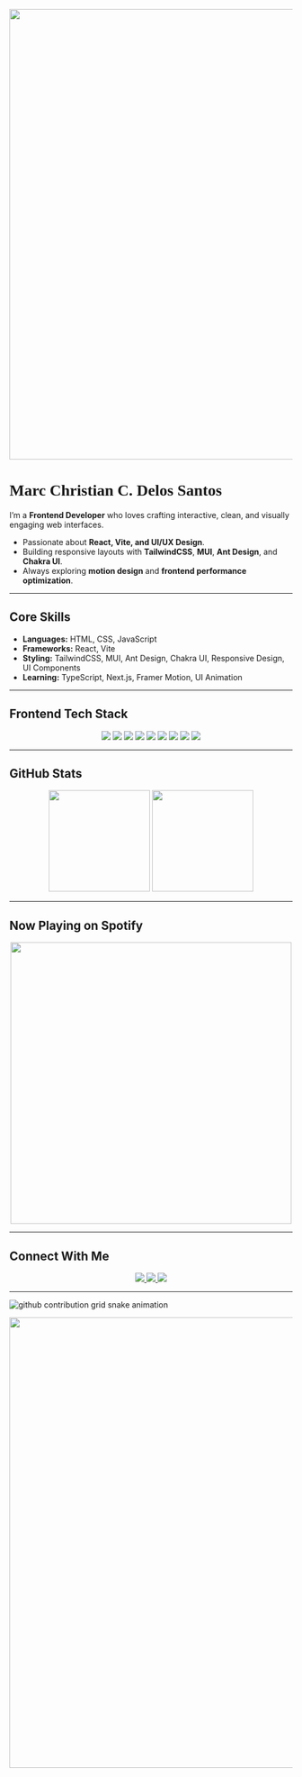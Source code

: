 <p align="center">
  <img src="https://i.pinimg.com/originals/1c/4a/45/1c4a4596912277e7b3b209f1ccf49927.gif" width="800"/>
</p>

# <span style="font-family: 'Press Start 2P', cursive;">Marc Christian C. Delos Santos</span>  

I’m a **Frontend Developer** who loves crafting interactive, clean, and visually engaging web interfaces.  

- Passionate about **React, Vite, and UI/UX Design**.  
- Building responsive layouts with **TailwindCSS**, **MUI**, **Ant Design**, and **Chakra UI**.  
- Always exploring **motion design** and **frontend performance optimization**.

---

## Core Skills

- **Languages:** HTML, CSS, JavaScript  
- **Frameworks:** React, Vite  
- **Styling:** TailwindCSS, MUI, Ant Design, Chakra UI, Responsive Design, UI Components  
- **Learning:** TypeScript, Next.js, Framer Motion, UI Animation  

---

## Frontend Tech Stack

<p align="center"> 
  <img src="https://img.shields.io/badge/HTML5-E34F26?style=for-the-badge&logo=html5&logoColor=white"/> 
  <img src="https://img.shields.io/badge/CSS3-1572B6?style=for-the-badge&logo=css3&logoColor=white"/> 
  <img src="https://img.shields.io/badge/JavaScript-F7DF1E?style=for-the-badge&logo=javascript&logoColor=black"/> 
  <img src="https://img.shields.io/badge/React-61DAFB?style=for-the-badge&logo=react&logoColor=black"/> 
  <img src="https://img.shields.io/badge/TailwindCSS-06B6D4?style=for-the-badge&logo=tailwindcss&logoColor=white"/> 
  <img src="https://img.shields.io/badge/MUI-007FFF?style=for-the-badge&logo=mui&logoColor=white"/> 
  <img src="https://img.shields.io/badge/Ant%20Design-0170FE?style=for-the-badge&logo=antdesign&logoColor=white"/> 
  <img src="https://img.shields.io/badge/Chakra%20UI-319795?style=for-the-badge&logo=chakraui&logoColor=white"/> 
  <img src="https://img.shields.io/badge/Vite-646CFF?style=for-the-badge&logo=vite&logoColor=white"/> 
</p>

---

## GitHub Stats

<p align="center">  
  <img height="180em" src="https://github-readme-stats.vercel.app/api?username=mowreee&show_icons=true&theme=tokyonight" />  
  <img height="180em" src="https://github-readme-streak-stats.herokuapp.com/?user=mowreee&theme=tokyonight" />  
</p>

---

## Now Playing on Spotify

<p align="center"> 
  <img src="https://spotify-recently-played-readme.vercel.app/api?user=31m2exjv3uwdl6dl2vb65mtotuau" width="500"/> 
</p>

---

## Connect With Me

<p align="center"> 
  <a href="https://www.facebook.com/dlsmcc/"> 
    <img src="https://img.shields.io/badge/Facebook-1877F2?style=for-the-badge&logo=facebook&logoColor=white"/> 
  </a> 
  <a href="https://discord.com/users/800746704646307861"> 
    <img src="https://img.shields.io/badge/Discord-5865F2?style=for-the-badge&logo=discord&logoColor=white"/> 
  </a> 
  <a href="https://open.spotify.com/user/31m2exjv3uwdl6dl2vb65mtotuau?si=b438fc4072994704"> 
    <img src="https://img.shields.io/badge/Spotify-1DB954?style=for-the-badge&logo=spotify&logoColor=white"/> 
  </a> 
</p>

---

<picture align="center">
  <source media="(prefers-color-scheme: dark)" srcset="https://github.com/mowreee/snk/output/github-contribution-grid-snake-dark.svg" />
  <source media="(prefers-color-scheme: light)" srcset="https://github.com/mowreee/snk/output/github-contribution-grid-snake.svg" />
  <img alt="github contribution grid snake animation" src="https://github.com/mowreee/snk/output/github-contribution-grid-snake.svg" />
</picture>

<p align="center">
  <img src="https://i.pinimg.com/originals/c8/e1/3d/c8e13dbd21915f6a925002a284ef7824.gif" width="800"/> 
</p>
